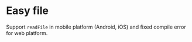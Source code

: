 # Easy file

Support `readFile` in mobile platform (Android, iOS) and fixed compile error for web platform.